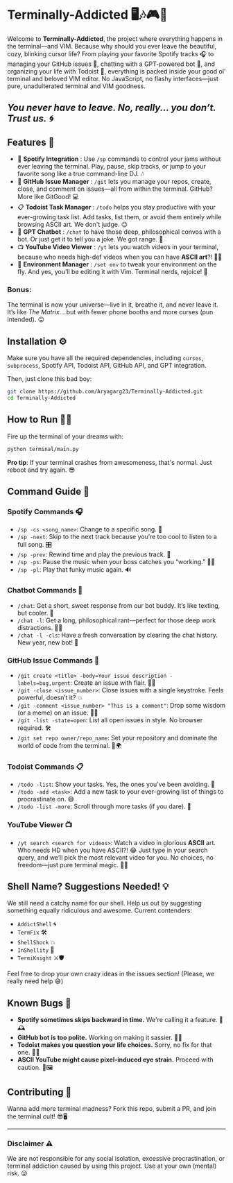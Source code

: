 # Terminally-Addicted 🖥️🎶🎮💬

Welcome to **Terminally-Addicted**, the project where everything happens in the terminal—and VIM. Because why should you ever leave the beautiful, cozy, blinking cursor life? From playing your favorite Spotify tracks 🎧 to managing your GitHub issues 🐙, chatting with a GPT-powered bot 🤖, and organizing your life with Todoist 📝, everything is packed inside your good ol’ terminal and beloved VIM editor. No JavaScript, no flashy interfaces—just pure, unadulterated terminal and VIM goodness.


## **_You never have to leave. No, really... you don’t. Trust us. 🌀_**


## Features 🚀

- 🎵 **Spotify Integration** : Use `/sp` commands to control your jams without ever leaving the terminal. Play, pause, skip tracks, or jump to your favorite song like a true command-line DJ. 🎶
- 🐙 **GitHub Issue Manager** : `/git` lets you manage your repos, create, close, and comment on issues—all from within the terminal. GitHub? More like GitGood! 💻
- 📋 **Todoist Task Manager** : `/todo` helps you stay productive with your ever-growing task list. Add tasks, list them, or avoid them entirely while browsing ASCII art. We don't judge. 😉
- 🤖 **GPT Chatbot** : `/chat` to have those deep, philosophical convos with a bot. Or just get it to tell you a joke. We got range. 💬
- 📺 **YouTube Video Viewer** : `/yt` lets you watch videos in your terminal, because who needs high-def videos when you can have **ASCII art**?! 🎥🤓
- 🔧 **Environment Manager** : `/set env` to tweak your environment on the fly. And yes, you’ll be editing it with Vim. Terminal nerds, rejoice! 🚀

### Bonus:
The terminal is now your universe—live in it, breathe it, and never leave it. It’s like *The Matrix*... but with fewer phone booths and more curses (pun intended). 😜

## Installation ⚙️
Make sure you have all the required dependencies, including `curses`, `subprocess`, Spotify API, Todoist API, GitHub API, and GPT integration.

Then, just clone this bad boy:

```bash
git clone https://github.com/Aryagarg23/Terminally-Addicted.git
cd Terminally-Addicted
```

## How to Run 🏃‍♂️
Fire up the terminal of your dreams with:

```bash
python terminal/main.py
```

**Pro tip**: If your terminal crashes from awesomeness, that's normal. Just reboot and try again. 😎

## Command Guide 📝

### Spotify Commands 🎧
- `/sp -cs <song_name>`: Change to a specific song. 🕺
- `/sp -next`: Skip to the next track because you’re too cool to listen to a full song. 🎛️
- `/sp -prev`: Rewind time and play the previous track. 🔁
- `/sp -ps`: Pause the music when your boss catches you “working.” 🎼🙄
- `/sp -pl`: Play that funky music again. 🔊

### Chatbot Commands 🤖
- `/chat`: Get a short, sweet response from our bot buddy. It’s like texting, but cooler. 📨
- `/chat -l`: Get a long, philosophical rant—perfect for those deep work distractions. 🧠💬
- `/chat -l -cls`: Have a fresh conversation by clearing the chat history. New year, new bot! 🌱

### GitHub Issue Commands 🐙
- `/git create <title> -body=Your issue description -labels=bug,urgent`: Create an issue with flair. 📝🐛
- `/git -close <issue_number>`: Close issues with a single keystroke. Feels powerful, doesn’t it? 💥
- `/git -comment <issue_number> "This is a comment"`: Drop some wisdom (or a meme) on an issue. 💬💡
- `/git -list -state=open`: List all open issues in style. No browser required. 🛠️
- `/git set repo owner/repo_name`: Set your repository and dominate the world of code from the terminal. 🔧🌍

### Todoist Commands 📋
- `/todo -list`: Show your tasks. Yes, the ones you’ve been avoiding. 📝
- `/todo -add <task>`: Add a new task to your ever-growing list of things to procrastinate on. 😅
- `/todo -list -more`: Scroll through more tasks (if you dare). 📜

### YouTube Viewer 📺
- `/yt search <search for videos>`: Watch a video in glorious **ASCII** art. Who needs HD when you have ASCII?! 😂 Just type in your search query, and we’ll pick the most relevant video for you. No choices, no freedom—just pure terminal magic. 🎥✨

## Shell Name? Suggestions Needed! 💡
We still need a catchy name for our shell. Help us out by suggesting something equally ridiculous and awesome. Current contenders:
- `AddictShell` 🌀
- `TermFix` 🛠️
- `ShellShock` 💥
- `InShellity` 🤯
- `TermiKnight` ⚔️🛡️

Feel free to drop your own crazy ideas in the issues section! (Please, we really need help 😅)

## Known Bugs 🐞
- **Spotify sometimes skips backward in time.** We're calling it a feature. 🎵🕰️
- **GitHub bot is too polite.** Working on making it sassier. 🐙💬
- **Todoist makes you question your life choices.** Sorry, no fix for that one. 💭🤔
- **ASCII YouTube might cause pixel-induced eye strain.** Proceed with caution. 👀🖼️

## Contributing 🤝
Wanna add more terminal madness? Fork this repo, submit a PR, and join the terminal cult! 😎🖥️

---

### Disclaimer ⚠️
We are not responsible for any social isolation, excessive procrastination, or terminal addiction caused by using this project. Use at your own (mental) risk. 😜
